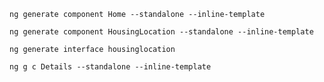 `ng generate component Home --standalone --inline-template`

`ng generate component HousingLocation --standalone --inline-template`

`ng generate interface housinglocation`

`ng g c Details --standalone --inline-template`



